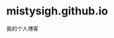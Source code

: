 # mistysigh.github.io

<!DOCTYPE html>
<html>
<head>
    <meta charset="utf-8">
    <title>mistysigh</title>
</head>
<body>
	我的个人博客
</body>
</html>
